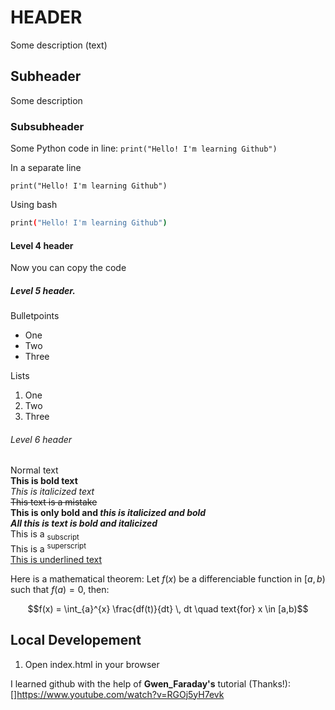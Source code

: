 # HEADER
Some description (text)

## Subheader
Some description

### Subsubheader
Some Python code in line: `print("Hello! I'm learning Github")`

In a separate line
```
print("Hello! I'm learning Github")
```

Using bash
```bash
print("Hello! I'm learning Github")
```

#### Level 4 header
Now you can copy the code



##### Level 5 header.
Bulletpoints
- One
- Two
- Three

Lists
1. One
2. Two
3. Three

###### Level 6 header
Normal text<br>
**This is bold text**<br>
_This is italicized text_<br>
~~This text is a mistake~~<br>
**This is only bold and _this is italicized and bold_**<br>
***All this is text is bold and italicized***<br>
This is a <sub>subscript</sub><br> 
This is a <sup>superscript</sup><br>
<ins>This is underlined text</ins><br>


Here is a mathematical theorem: Let $f(x)$ be a differenciable function in 
$[a,b)$ such that $f(a) = 0$, then: <br>

$$f(x) = \int_{a}^{x} \frac{df(t)}{dt} \, dt \quad text{for} x \in [a,b)$$

## Local Developement

1. Open index.html in your browser


I learned github with the help of **Gwen_Faraday's** tutorial (Thanks!):<br>
[]https://www.youtube.com/watch?v=RGOj5yH7evk

